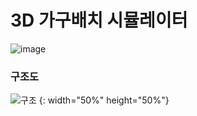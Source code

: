 # 3D 가구배치 시뮬레이터

![image](https://user-images.githubusercontent.com/59634669/163716996-62c1ac10-fbb5-471b-8531-9b835fd0f134.png)

### 구조도

![구조](https://user-images.githubusercontent.com/59634669/163717077-dc113867-96e8-4bfd-8bc0-829314d1f0cd.png) {: width="50%" height="50%"}
